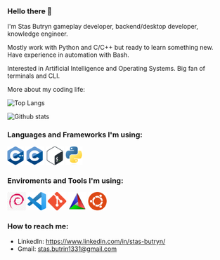 ### Hello there 👋

I'm Stas Butryn gameplay developer, backend/desktop developer, knowledge engineer. 

Mostly work with Python and C/C++ but ready to learn something new. Have experience in automation with Bash.

Interested in Artificial Intelligence and Operating Systems. Big fan of terminals and CLI.

More about my coding life:

![Top Langs](https://github-readme-stats.vercel.app/api/top-langs/?username=shtress)

![Github stats](https://github-readme-stats.vercel.app/api?username=shtress&count_private=true&show_icons=true)

### Languages and Frameworks I'm using:

<code><a href="https://isocpp.org/"><img alt="Cpp" title="C++" src="https://github.com/SHtress/SHtress/raw/main/icons/c++.png" height="42"></a></code>
<code><a href=""><img alt="C" title="C" src="https://github.com/SHtress/SHtress/raw/main/icons/c.png" height="42"></a></code>
<code><a href="https://www.gnu.org/software/bash"><img alt="Bash" title="Bash" src="https://github.com/SHtress/SHtress/raw/main/icons/bash.png" height="42"></a></code>
<code><a href="https://www.python.org/"><img alt="Python" title="Python" src="https://github.com/SHtress/SHtress/raw/main/icons/python.png" height="42"></a></code>

<!-- ### Languages and Frameworks I'm studying:

<code><a href="https://www.php.net/"><img alt="PHP" title="PHP" src="https://github.com/SHtress/SHtress/raw/main/icons/php.svg" height="42"></a></code> -->

### Enviroments and Tools I'm using:

<code><a href="https://www.debian.org/"><img alt="Debian" title="Debian" src="https://github.com/SHtress/SHtress/raw/main/icons/debian.png" height="42"></a></code>
<code><a href="https://code.visualstudio.com/"><img alt="VS Code" title="VS Code" src="https://github.com/SHtress/SHtress/raw/main/icons/vs_code.png" height="42"></a></code>
<code><a href="https://git-scm.com/"><img alt="Git" title="Git" src="https://github.com/SHtress/SHtress/raw/main/icons/git.png" height="42"></a></code>
<code><a href="https://cmake.org/"><img alt="Cmake" title="Cmake" src="https://github.com/SHtress/SHtress/raw/main/icons/cmake.png" height="42"></a></code>
<code><a href="https://ubuntu.com/"><img alt="Ubuntu" title="Ubuntu" src="https://github.com/SHtress/SHtress/raw/main/icons/ubuntu.png" height="42"></a></code>

### How to reach me:

- LinkedIn: https://www.linkedin.com/in/stas-butryn/
- Gmail: stas.butrin1331@gmail.com
